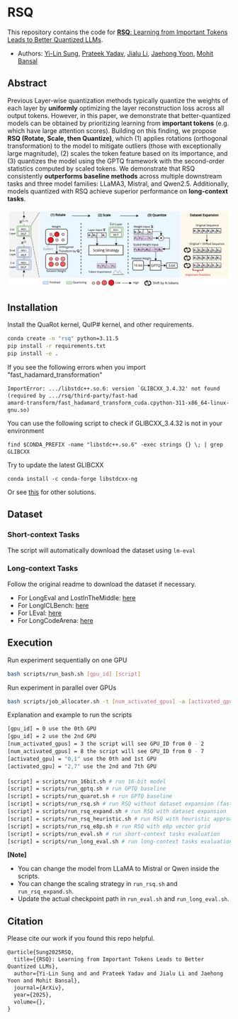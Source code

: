 
# RSQ
This repository contains the code for [**RSQ**: Learning from Important Tokens Leads to Better Quantized LLMs]().

* Authors: [Yi-Lin Sung](https://ylsung.github.io/), [Prateek Yadav](https://prateeky2806.github.io/), [Jialu Li](https://jialuli-luka.github.io/), [Jaehong Yoon](https://jaehong31.github.io/), [Mohit Bansal](https://www.cs.unc.edu/~mbansal/)


## Abstract
Previous Layer-wise quantization methods typically quantize the weights of each layer by **uniformly** optimizing the layer reconstruction loss across all output tokens. However, in this paper, we demonstrate that better-quantized models can be obtained by prioritizing learning from **important tokens** (e.g. which have large attention scores). Building on this finding, we propose **RSQ (Rotate, Scale, then Quantize)**, which (1) applies rotations (orthogonal transformation) to the model to mitigate outliers (those with exceptionally large magnitude), (2) scales the token feature based on its importance, and (3) quantizes the model using the GPTQ framework with the second-order statistics computed by scaled tokens. We demonstrate that RSQ consistently **outperforms baseline methods** across multiple downstream tasks and three model families: LLaMA3, Mistral, and Qwen2.5. Additionally, models quantized with RSQ achieve superior performance on **long-context tasks**.

![Your Image](img/rsq.png)

## Installation
Install the QuaRot kernel, QuIP\# kernel, and other requirements.


```bash
conda create -n "rsq" python=3.11.5
pip install -r requirements.txt
pip install -e .
```

If you see the following errors when you import "fast_hadamard_transformation"
```
ImportError: .../libstdc++.so.6: version `GLIBCXX_3.4.32' not found (required by .../rsq/third-party/fast-had
amard-transform/fast_hadamard_transform_cuda.cpython-311-x86_64-linux-gnu.so)
```

You can use the following script to check if GLIBCXX_3.4.32 is not in your environment
```
find $CONDA_PREFIX -name "libstdc++.so.6" -exec strings {} \; | grep GLIBCXX
```

Try to update the latest GLIBCXX
```
conda install -c conda-forge libstdcxx-ng
```
Or see [this](https://stackoverflow.com/questions/76974555/glibcxx-3-4-32-not-found-error-at-runtime-gcc-13-2-0) for other solutions.

## Dataset

### Short-context Tasks
The script will automatically download the dataset using `lm-eval`

### Long-context Tasks
Follow the original readme to download the dataset if necessary.

* For LongEval and LostInTheMiddle: [here](qllm-eval/qllm_eval/evaluation/q_long/README.md)
* For LongICLBench: [here](LongICLBench/README.md)
* For LEval: [here](LEval/README.md)
* For LongCodeArena: [here](lca-baselines/README.md)


## Execution

Run experiment sequentially on one GPU
```bash
bash scripts/run_bash.sh [gpu_id] [script]
```

Run experiment in parallel over GPUs 
```bash
bash scripts/job_allocater.sh -t [num_activated_gpus] -a [activated_gpu] [script]
```

Explanation and example to run the scripts
```bash
[gpu_id] = 0 use the 0th GPU
[gpu_id] = 2 use the 2nd GPU
[num_activated_gpus] = 3 the script will see GPU_ID from 0 - 2
[num_activated_gpus] = 8 the script will see GPU_ID from 0 - 7
[activated_gpu] = "0,1" use the 0th and 1st GPU
[activated_gpu] = "2,7" use the 2nd and 7th GPU

[script] = scripts/run_16bit.sh # run 16-bit model
[script] = scripts/run_gptq.sh # run GPTQ baseline
[script] = scripts/run_quarot.sh # run GPTQ baseline
[script] = scripts/run_rsq.sh # run RSQ without dataset expansion (faster and more efficient)
[script] = scripts/run_rsq_expand.sh # run RSQ with dataset expansion
[script] = scripts/run_rsq_heuristic.sh # run RSQ with heuristic approach
[script] = scripts/run_rsq_e8p.sh # run RSQ with e8p vector grid
[script] = scripts/run_eval.sh # run short-context tasks evaluation
[script] = scripts/run_long_eval.sh # run long-context tasks evaluation
```

**[Note]**
* You can change the model from LLaMA to Mistral or Qwen inside the scripts.
* You can change the scaling strategy in `run_rsq.sh` and `run_rsq_expand.sh`.
* Update the actual checkpoint path in `run_eval.sh` and `run_long_eval.sh`.

## Citation 

Please cite our work if you found this repo helpful.

```
@article{Sung2025RSQ,
  title={{RSQ}: Learning from Important Tokens Leads to Better Quantized LLMs},
  author={Yi-Lin Sung and and Prateek Yadav and Jialu Li and Jaehong Yoon and Mohit Bansal},
  journal={ArXiv},
  year={2025},
  volume={},
}
```
